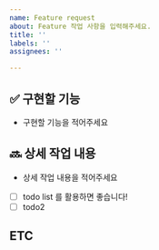 ```yaml
---
name: Feature request
about: Feature 작업 사항을 입력해주세요.
title: ''
labels: ''
assignees: ''

---
```


## ✅ 구현할 기능
- 구현할 기능을 적어주세요

## 🔜 상세 작업 내용
- 상세 작업 내용을 적어주세요
- [ ] todo list 를 활용하면 좋습니다!
- [ ] todo2

## ETC
